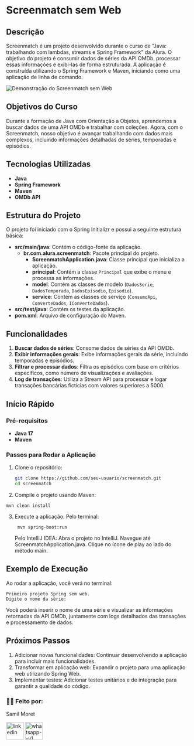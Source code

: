 # Screenmatch sem Web

## Descrição

Screenmatch é um projeto desenvolvido durante o curso de "Java: trabalhando com lambdas, streams e Spring Framework" da Alura. O objetivo do projeto é consumir dados de séries da API OMDb, processar essas informações e exibi-las de forma estruturada. A aplicação é construída utilizando o Spring Framework e Maven, iniciando como uma aplicação de linha de comando.

![Demonstração do Screenmatch sem Web ](https://github.com/SamilMoret/Screenmatch/blob/main/Anima%C3%A7%C3%A3o.gif)


## Objetivos do Curso

Durante a formação de Java com Orientação a Objetos, aprendemos a buscar dados de uma API OMDb e trabalhar com coleções. Agora, com o Screenmatch, nosso objetivo é avançar trabalhando com dados mais complexos, incluindo informações detalhadas de séries, temporadas e episódios.

## Tecnologias Utilizadas

- **Java**
- **Spring Framework**
- **Maven**
- **OMDb API**

## Estrutura do Projeto

O projeto foi iniciado com o Spring Initializr e possui a seguinte estrutura básica:

- **src/main/java**: Contém o código-fonte da aplicação.
  - **br.com.alura.screenmatch**: Pacote principal do projeto.
    - **ScreenmatchApplication.java**: Classe principal que inicializa a aplicação.
    - **principal**: Contém a classe `Principal` que exibe o menu e processa as informações.
    - **model**: Contém as classes de modelo (`DadosSerie`, `DadosTemporada`, `DadosEpisodio`, `Episodio`).
    - **service**: Contém as classes de serviço (`ConsumoApi`, `ConverteDados`, `IConverteDados`).
- **src/test/java**: Contém os testes da aplicação.
- **pom.xml**: Arquivo de configuração do Maven.

## Funcionalidades

1. **Buscar dados de séries**: Consome dados de séries da API OMDb.
2. **Exibir informações gerais**: Exibe informações gerais da série, incluindo temporadas e episódios.
3. **Filtrar e processar dados**: Filtra os episódios com base em critérios específicos, como número de visualizações e avaliações.
4. **Log de transações**: Utiliza a Stream API para processar e logar transações bancárias fictícias com valores superiores a 5000.

## Início Rápido

### Pré-requisitos

- **Java 17**
- **Maven**

### Passos para Rodar a Aplicação

1. Clone o repositório:
   ```bash
   git clone https://github.com/seu-usuario/screenmatch.git
   cd screenmatch
   ```
2. Compile o projeto usando Maven:

  ```
  mvn clean install

  ```
3. Execute a aplicação:
    Pelo terminal:
   ```
    mvn spring-boot:run

   ```
    Pelo IntelliJ IDEA:
     Abra o projeto no IntelliJ.
     Navegue até ScreenmatchApplication.java.
     Clique no ícone de play ao lado do método main.
   
## Exemplo de Execução
  Ao rodar a aplicação, você verá no terminal:

```
Primeiro projeto Spring sem web.
Digite o nome da série:

```
   Você poderá inserir o nome de uma série e visualizar as informações retornadas da API OMDb, juntamente com logs detalhados das transações e processamento de dados.

## Próximos Passos
1. Adicionar novas funcionalidades: Continuar desenvolvendo a aplicação para incluir mais funcionalidades.
2. Transformar em aplicação web: Expandir o projeto para uma aplicação web utilizando Spring Web.
3. Implementar testes: Adicionar testes unitários e de integração para garantir a qualidade do código.

 
 <h3>🧑‍💻 Feito por:</h3>
<p>Samil Moret</p>
<a href="https://www.linkedin.com/in/samilmoret/"><img width="48" height="48" src="https://img.icons8.com/color/48/linkedin.png" alt="linkedin"/></a>
<a href="https://linkwhats.app/f27e11"><img width="48" height="48" src="https://img.icons8.com/color/48/whatsapp--v1.png" alt="whatsapp--v1"/></a>
